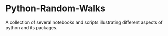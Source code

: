# Python-Random-Walks

A collection of several notebooks and scripts illustrating different aspects of python and its packages.
